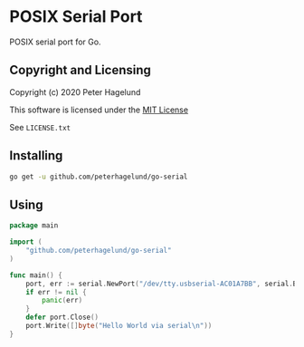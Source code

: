 # POSIX Serial Port

POSIX serial port for Go.

## Copyright and Licensing

Copyright (c) 2020 Peter Hagelund

This software is licensed under the [MIT License](https://en.wikipedia.org/wiki/MIT_License)

See `LICENSE.txt`

## Installing

```bash
go get -u github.com/peterhagelund/go-serial
```

## Using
```go
package main

import (
	"github.com/peterhagelund/go-serial"
)

func main() {
	port, err := serial.NewPort("/dev/tty.usbserial-AC01A7BB", serial.BaudRate9600, serial.ParityNone, serial.DataBits8, serial.StopBits1)
	if err != nil {
		panic(err)
	}
	defer port.Close()
	port.Write([]byte("Hello World via serial\n"))
}
```
